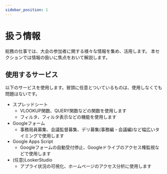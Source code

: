 ```yaml
---
sidebar_position: 1
---
```


# 扱う情報

総務の仕事では、大会の参加者に関する様々な情報を集め、活用します。
本セクションでは情報の扱いに焦点をおいて解説します。

## 使用するサービス

以下のサービスを使用します。冒頭に任意とついているものは、使用しなくても問題はないです。

- スプレッドシート
  - VLOOKUP関数、QUERY関数などの関数を使用します
  - フィルタ、フィルタ表示などの機能を使用します
- Googleフォーム
  - 事務局員募集、会議監督募集、デリ募集(事務編・会議編)など幅広いタイミングで使用します
- Google Apps Script
  - Googleフォームの自動受付停止、Googleドライブのアクセス権監視などで使用します
- (任意)LookerStudio
  - アプライ状況の可視化、ホームページのアクセス分析に使用します
